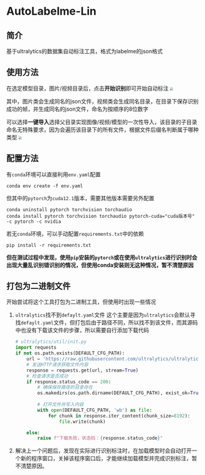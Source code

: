 # AutoLabelme-Lin

## 简介
基于ultralytics的数据集自动标注工具，格式为labelme的json格式

## 使用方法
在选定模型目录，图片/视频目录后，点击**开始识别**即可开始自动标注
<img src="images/mainwindow.png" style="zoom:50%;" />

其中，图片类会生成同名的json文件，视频类会生成同名目录，在目录下保存识别成功的帧，并生成同名的json文件，命名为按顺序的8位数字

可以选择**一键导入**选择父目录实现图像/视频/模型的一次性导入，该目录的子目录命名无特殊要求，因为会遍历该目录下的所有文件，根据文件后缀名判断属于哪种类型
<img src="images/all_dir.png" style="zoom:50%;" />

## 配置方法
有`conda`环境可以直接利用`env.yaml`配置
```
conda env create -f env.yaml
```

但其中的`pytorch`为`cuda12.1`版本，需要其他版本需要另外配置
```
conda uninstall pytorch torchvision torchaudio
conda install pytorch torchvision torchaudio pytorch-cuda="cuda版本号" -c pytorch -c nvidia
```

若无`conda`环境，可以手动配置`requirements.txt`中的依赖
```
pip install -r requirements.txt
```

**但在测试过程中发现，使用`pip`安装的`pytorch`或在使用`ultralytics`进行识别时会出现大量乱识别错识别的情况，但使用conda安装则无这种情况，暂不清楚原因**


## 打包为二进制文件
开始尝试将这个工具打包为二进制工具，但使用时出现一些情况
1. `ultralytics`找不到`defaylt.yaml`文件
    这个主要是因为`ultralytics`会默认寻找`defaylt.yaml`文件，但打包后由于路径不同，所以找不到该文件，而其源码中也没有下载该文件的步骤，所以需要自行添加下载代码

    ``` python
    # ultralytics/util/init.py
    import requests
    if not os.path.exists(DEFAULT_CFG_PATH):
        url = 'https://raw.githubusercontent.com/ultralytics/ultralytics/main/ultralytics/cfg/default.yaml'
        # 发送HTTP请求获取文件内容
        response = requests.get(url, stream=True)
        # 检查请求是否成功
        if response.status_code == 200:
            # 确保保存路径的目录存在
            os.makedirs(os.path.dirname(DEFAULT_CFG_PATH), exist_ok=True)
            
            # 打开文件并写入内容
            with open(DEFAULT_CFG_PATH, 'wb') as file:
                for chunk in response.iter_content(chunk_size=8192):
                    file.write(chunk)

        else:
            raise f"下载失败，状态码：{response.status_code}"
    ```

2. 解决上一个问题后，发现在实际进行识别标注时，在加载模型时会自动打开一个新的程序窗口，关掉该程序窗口后，才能继续加载模型并完成识别标注，暂不清楚原因。